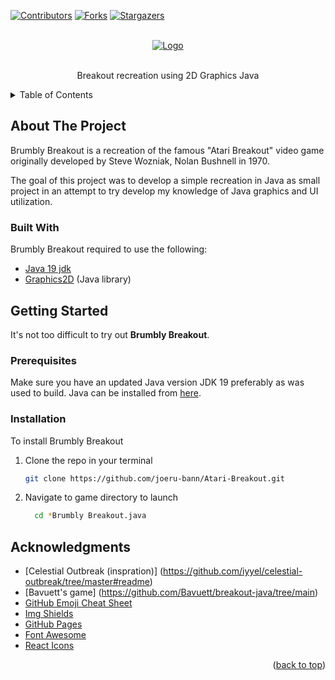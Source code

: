 <div id="top"></div>


[![Contributors][contributors-shield]][contributors-url]
[![Forks][forks-shield]][forks-url]
[![Stargazers][stars-shield]][stars-url]

<!-- PROJECT LOGO -->
<br />
<div align="center">
  <a href="https://github.com/joeru-bann/Atari-Breakout">
    <img src="https://cdn2.wanderlust.co.uk/media/1192/dreamstime_l_17793244.jpg?anchor=center&mode=crop&width=1920&height=858&format=auto&rnd=131455360000000000" alt="Logo">
  </a>

  <!-- <h3 align="center">Title</h3> -->

  <p align="center">
    <br />
    Breakout recreation using 2D Graphics Java
    <br />
    <!--
    <a href="https://github.com/othneildrew/Best-README-Template"><strong>Explore the docs »</strong></a>
    <br />
    <br />
    <a href="https://github.com/othneildrew/Best-README-Template">View Demo</a>
    ·
    <a href="https://github.com/othneildrew/Best-README-Template/issues">Report Bug</a>
    ·
    <a href="https://github.com/othneildrew/Best-README-Template/issues">Request Feature</a>
    -->
  </p>
</div>

<!-- TABLE OF CONTENTS -->
<details>
  <summary>Table of Contents</summary>
  <ol>
    <li>
      <a href="#about-the-project">About Brumbly Breakout</a>
      <ul>
        <li><a href="#built-with">Built With</a></li>
      </ul>
    </li>
    <li>
      <a href="#getting-started">Getting Started</a>
      <ul>
        <li><a href="#prerequisites">Prerequisites</a></li>
        <li><a href="#installation">Installation</a></li>
      </ul>
    </li>
    <li><a href="#usage">Usage</a></li>
    <li><a href="#contributing">Contributing</a></li>
    <li><a href="#contact">Contact</a></li>
    <li><a href="#acknowledgments">Acknowledgments</a></li>
  </ol>
</details>


<!-- ABOUT THE PROJECT -->
## About The Project

Brumbly Breakout is a recreation of the famous "Atari Breakout" video game originally developed by Steve Wozniak, Nolan Bushnell in 1970.

The goal of this project was to develop a simple recreation in Java as small project in an attempt to try develop my knowledge of Java graphics and UI utilization.

<p align="right"></p>

### Built With

Brumbly Breakout required to use the following:

* [Java 19 jdk ]([https://java.com/en/](https://www.oracle.com/java/technologies/javase/jdk19-archive-downloads.html))
* [Graphics2D](https://docs.oracle.com/javase/7/docs/api/java/awt/Graphics2D.html/) (Java library)

<p align="right"></p>



<!-- GETTING STARTED -->
## Getting Started

It's not too difficult to try out **Brumbly Breakout**.

### Prerequisites

Make sure you have an updated Java version JDK 19 preferably as was used to build. Java can be installed from [here](https://java.com/en/).


### Installation

To install Brumbly Breakout

1. Clone the repo in your terminal
   ```sh
   git clone https://github.com/joeru-bann/Atari-Breakout.git
   ```
2. Navigate to game directory to launch
   ```sh
     cd *Brumbly Breakout.java
   ```

<p align="right"></p>



<!-- ACKNOWLEDGMENTS -->
## Acknowledgments
* [Celestial Outbreak (inspration)] (https://github.com/iyyel/celestial-outbreak/tree/master#readme)
* [Bavuett's game] (https://github.com/Bavuett/breakout-java/tree/main)
* [GitHub Emoji Cheat Sheet](https://www.webpagefx.com/tools/emoji-cheat-sheet)
* [Img Shields](https://shields.io)
* [GitHub Pages](https://pages.github.com)
* [Font Awesome](https://fontawesome.com)
* [React Icons](https://react-icons.github.io/react-icons/search)

<p align="right">(<a href="#top">back to top</a>)</p>


<!-- MARKDOWN LINKS & IMAGES -->
<!-- https://www.markdownguide.org/basic-syntax/#reference-style-links -->
[contributors-shield]: https://img.shields.io/github/contributors/joeru-bann/Atari-Breakout.svg?style=for-the-badge
[contributors-url]: https://github.com/joeru-bann/Atari-Breakout/graphs/contributors
[forks-shield]: https://img.shields.io/github/forks/joeru-bann/Atari-Breakout.svg?style=for-the-badge
[forks-url]: https://github.com/joeru-bann/Atari-Breakout/network/members
[stars-shield]: https://img.shields.io/github/stars/joeru-bann/Atari-Breakout.svg?style=for-the-badge
[stars-url]: https://github.com/joeru-bann/Atari-Breakout/stargazers
[product-screenshot]: images/main_menu.png

